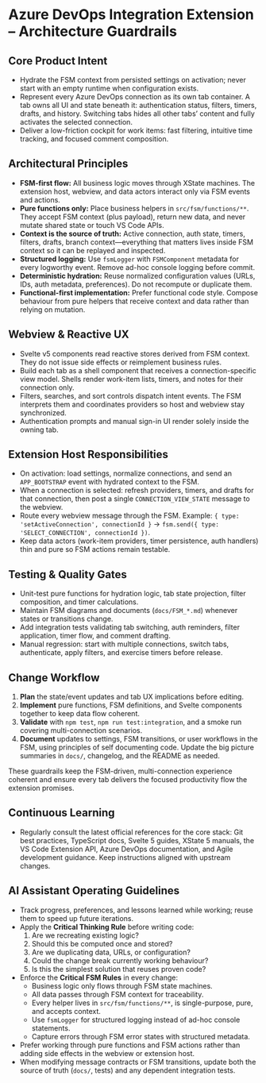 # Azure DevOps Integration Extension – Architecture Guardrails

## Core Product Intent
- Hydrate the FSM context from persisted settings on activation; never start with an empty runtime when configuration exists.
- Represent every Azure DevOps connection as its own tab container. A tab owns all UI and state beneath it: authentication status, filters, timers, drafts, and history. Switching tabs hides all other tabs’ content and fully activates the selected connection.
- Deliver a low-friction cockpit for work items: fast filtering, intuitive time tracking, and focused comment composition.

## Architectural Principles
- **FSM-first flow:** All business logic moves through XState machines. The extension host, webview, and data actors interact only via FSM events and actions.
- **Pure functions only:** Place business helpers in `src/fsm/functions/**`. They accept FSM context (plus payload), return new data, and never mutate shared state or touch VS Code APIs.
- **Context is the source of truth:** Active connection, auth state, timers, filters, drafts, branch context—everything that matters lives inside FSM context so it can be replayed and inspected.
- **Structured logging:** Use `fsmLogger` with `FSMComponent` metadata for every logworthy event. Remove ad-hoc console logging before commit.
- **Deterministic hydration:** Reuse normalized configuration values (URLs, IDs, auth metadata, preferences). Do not recompute or duplicate them.
- **Functional-first implementation:** Prefer functional code style. Compose behaviour from pure helpers that receive context and data rather than relying on mutation.

## Webview & Reactive UX
- Svelte v5 components read reactive stores derived from FSM context. They do not issue side effects or reimplement business rules.
- Build each tab as a shell component that receives a connection-specific view model. Shells render work-item lists, timers, and notes for their connection only.
- Filters, searches, and sort controls dispatch intent events. The FSM interprets them and coordinates providers so host and webview stay synchronized.
- Authentication prompts and manual sign-in UI render solely inside the owning tab.

## Extension Host Responsibilities
- On activation: load settings, normalize connections, and send an `APP_BOOTSTRAP` event with hydrated context to the FSM.
- When a connection is selected: refresh providers, timers, and drafts for that connection, then post a single `CONNECTION_VIEW_STATE` message to the webview.
- Route every webview message through the FSM. Example: `{ type: 'setActiveConnection', connectionId }` → `fsm.send({ type: 'SELECT_CONNECTION', connectionId })`.
- Keep data actors (work-item providers, timer persistence, auth handlers) thin and pure so FSM actions remain testable.

## Testing & Quality Gates
- Unit-test pure functions for hydration logic, tab state projection, filter composition, and timer calculations.
- Maintain FSM diagrams and documents (`docs/FSM_*.md`) whenever states or transitions change.
- Add integration tests validating tab switching, auth reminders, filter application, timer flow, and comment drafting.
- Manual regression: start with multiple connections, switch tabs, authenticate, apply filters, and exercise timers before release.

## Change Workflow
1. **Plan** the state/event updates and tab UX implications before editing.
2. **Implement** pure functions, FSM definitions, and Svelte components together to keep data flow coherent.
3. **Validate** with `npm test`, `npm run test:integration`, and a smoke run covering multi-connection scenarios.
4. **Document** updates to settings, FSM transitions, or user workflows in the FSM, using principles of self documenting code. Update the big picture summaries in `docs/`, changelog, and the README as needed.

These guardrails keep the FSM-driven, multi-connection experience coherent and ensure every tab delivers the focused productivity flow the extension promises.

## Continuous Learning
- Regularly consult the latest official references for the core stack: Git best practices, TypeScript docs, Svelte 5 guides, XState 5 manuals, the VS Code Extension API, Azure DevOps documentation, and Agile development guidance. Keep instructions aligned with upstream changes.

## AI Assistant Operating Guidelines
- Track progress, preferences, and lessons learned while working; reuse them to speed up future iterations.
- Apply the **Critical Thinking Rule** before writing code:
	1. Are we recreating existing logic?
	2. Should this be computed once and stored?
	3. Are we duplicating data, URLs, or configuration?
	4. Could the change break currently working behaviour?
	5. Is this the simplest solution that reuses proven code?
- Enforce the **Critical FSM Rules** in every change:
	- Business logic only flows through FSM state machines.
	- All data passes through FSM context for traceability.
	- Every helper lives in `src/fsm/functions/**`, is single-purpose, pure, and accepts context.
	- Use `fsmLogger` for structured logging instead of ad-hoc console statements.
	- Capture errors through FSM error states with structured metadata.
- Prefer working through pure functions and FSM actions rather than adding side effects in the webview or extension host.
- When modifying message contracts or FSM transitions, update both the source of truth (`docs/`, tests) and any dependent integration tests.

